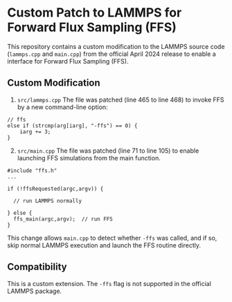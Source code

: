 # Custom Patch to LAMMPS for Forward Flux Sampling (FFS)

This repository contains a custom modification to the LAMMPS source code (`lammps.cpp` and `main.cpp`) from the official April 2024 release to enable a interface for Forward Flux Sampling (FFS).

## Custom Modification 

1. `src/lammps.cpp`
The file was patched (line 465 to line 468) to invoke FFS by a new command-line option:


```
// ffs
else if (strcmp(arg[iarg], "-ffs") == 0) {
    iarg += 3;
}
```

2. `src/main.cpp`
The file was patched (line 71 to line 105) to enable launching FFS simulations from the main function.


```
#include "ffs.h"
...

if (!ffsRequested(argc,argv)) {

  // run LAMMPS normally
  
} else {
  ffs_main(argc,argv);  // run FFS
}
```


This change allows `main.cpp` to detect whether `-ffs` was called, and if so, skip normal LAMMPS execution and launch the FFS routine directly.

## Compatibility
This is a custom extension. The `-ffs` flag is not supported in the official LAMMPS package.

